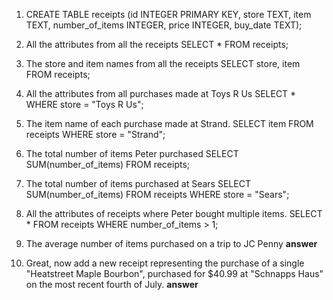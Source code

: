1. CREATE TABLE receipts (id INTEGER PRIMARY KEY, store TEXT, item TEXT, number_of_items INTEGER, price INTEGER, buy_date TEXT);

2. All the attributes from all the receipts
SELECT * FROM receipts;

3. The store and item names from all the receipts
SELECT store, item FROM receipts;

4. All the attributes from all purchases made at Toys R Us
SELECT * WHERE store = "Toys R Us";

5. The item name of each purchase made at Strand.
SELECT item FROM receipts WHERE store = "Strand";

6. The total number of items Peter purchased
SELECT SUM(number_of_items) FROM receipts;

7. The total number of items purchased at Sears
SELECT SUM(number_of_items) FROM receipts WHERE store = "Sears";

8. All the attributes of receipts where Peter bought multiple items.
SELECT * FROM receipts WHERE number_of_items > 1;

9. The average number of items purchased on a trip to JC Penny
**answer**

10. Great, now add a new receipt representing the purchase of a single "Heatstreet Maple Bourbon", purchased for $40.99 at "Schnapps Haus" on the most recent fourth of July.
**answer**